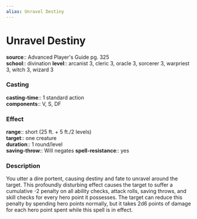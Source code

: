 ```yaml
---
alias: Unravel Destiny
---
```


# Unravel Destiny 

**source**:: Advanced Player's Guide pg. 325  
**school**:: divination
**level**:: arcanist 3, cleric 3, oracle 3, sorcerer 3, warpriest 3, witch 3, wizard 3

### Casting 

**casting-time**:: 1 standard action  
**components**:: V, S, DF

### Effect 

**range**:: short (25 ft. + 5 ft./2 levels)  
**target**:: one creature  
**duration**:: 1 round/level  
**saving-throw**:: Will negates
**spell-resistance**:: yes

### Description 

You utter a dire portent, causing destiny and fate to unravel around the target. This profoundly disturbing effect causes the target to suffer a cumulative -2 penalty on all ability checks, attack rolls, saving throws, and skill checks for every hero point it possesses. The target can reduce this penalty by spending hero points normally, but it takes 2d6 points of damage for each hero point spent while this spell is in effect.
